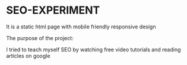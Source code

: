 # SEO-EXPERIMENT

It is a static html page with mobile friendly responsive design

The purpose of the project:

I tried to teach myself SEO by watching free video tutorials and reading articles on google